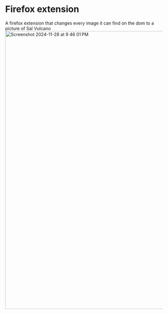 # Firefox extension
A firefox extension that changes every image it can find on the dom to a picture of Sal Vulcano
<img width="888" alt="Screenshot 2024-11-28 at 9 46 01 PM" src="https://github.com/user-attachments/assets/2d494ab8-c59b-40ff-8002-316103034dc1">
